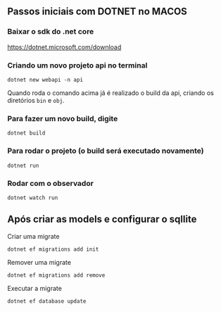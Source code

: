 
## Passos iniciais com DOTNET no MACOS

### Baixar o sdk do .net core
https://dotnet.microsoft.com/download


### Criando um novo projeto api no terminal
`dotnet new webapi -n api`

Quando roda o comando acima já é realizado o build da api, criando os diretórios `bin` e `obj`.


### Para fazer um novo build, digite
`dotnet build`

### Para rodar o projeto (o build será executado novamente)
`dotnet run` 

### Rodar com o observador
`dotnet watch run`

## Após criar as models e configurar o sqllite

Criar uma migrate

`dotnet ef migrations add init`

Remover uma migrate

`dotnet ef migrations add remove`

Executar a migrate

`dotnet ef database update` 



